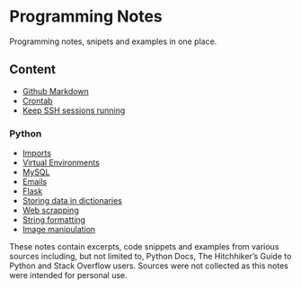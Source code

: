 # Programming Notes
Programming notes, snipets and examples in one place.

## Content
* [Github Markdown](https://github.com/adam-p/markdown-here/wiki/Markdown-Cheatsheet)
* [Crontab](/crontab.md)
* [Keep SSH sessions running](/keep-ssh-running.md)

### Python
* [Imports](/python/imports.md)
* [Virtual Environments](/python/virtual-environments.md)
* [MySQL](/python/mysql.md)
* [Emails](/python/email.md)
* [Flask](/python/flask.md)
* [Storing data in dictionaries](/python/store-dicts.md)
* [Web scrapping](/python/web-scrapping.md)
* [String formatting](/python/string-formatting.md)
* [Image manipulation](/python/image-manipulation.md)

These notes contain excerpts, code snippets and examples from various sources including, but not limited to, Python Docs, The Hitchhiker’s Guide to Python and Stack Overflow users. Sources were not collected as this notes were intended for personal use.

